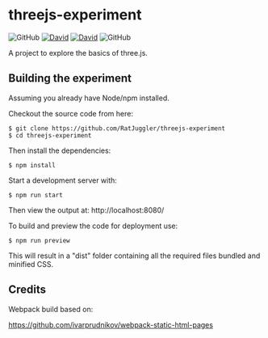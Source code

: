 # threejs-experiment

![GitHub](https://img.shields.io/github/license/RatJuggler/threejs-experiment)
[![David](https://david-dm.org/RatJuggler/threejs-experiment/dev-status.svg)](https://david-dm.org/RatJuggler/threejs-experiment?type=dev)
[![David](https://david-dm.org/RatJuggler/threejs-experiment/status.svg)](https://david-dm.org/RatJuggler/threejs-experiment)
![GitHub](https://img.shields.io/github/package-json/v/RatJuggler/threejs-experiment)


A project to explore the basics of three.js.

## Building the experiment

Assuming you already have Node/npm installed.

Checkout the source code from here:
```
$ git clone https://github.com/RatJuggler/threejs-experiment
$ cd threejs-experiment
```
Then install the dependencies:
```
$ npm install
```
Start a development server with:
```
$ npm run start
```
Then view the output at: http://localhost:8080/

To build and preview the code for deployment use:
```
$ npm run preview
```
This will result in a "dist" folder containing all the required files bundled and minified CSS.

## Credits

Webpack build based on:

https://github.com/ivarprudnikov/webpack-static-html-pages
